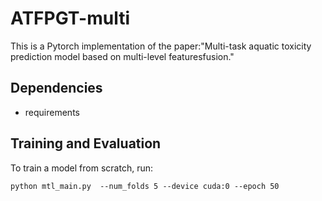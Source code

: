 # ATFPGT-multi

This is a Pytorch implementation of the paper:"Multi-task aquatic toxicity prediction model based on multi-level featuresfusion."

## Dependencies

+ requirements

## Training and Evaluation

To train a model from scratch, run:

`python mtl_main.py  --num_folds 5 --device cuda:0 --epoch 50`
